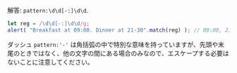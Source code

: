 解答: `pattern:\d\d[-:]\d\d`.

```js run
let reg = /\d\d[-:]\d\d/g;
alert( "Breakfast at 09:00. Dinner at 21-30".match(reg) ); // 09:00, 21-30
```

ダッシュ `pattern:'-'` は角括弧の中で特別な意味を持っていますが、先頭や末尾のときではなく、他の文字の間にある場合のみなので、エスケープする必要はないことに注意してください。
